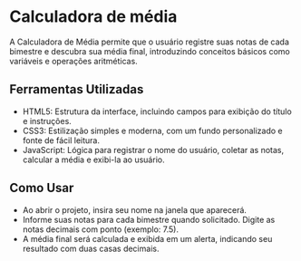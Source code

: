 # Calculadora de média

A Calculadora de Média permite que o usuário registre suas notas de cada bimestre e descubra sua média final, introduzindo conceitos básicos como variáveis e operações aritméticas.

## Ferramentas Utilizadas
- HTML5: Estrutura da interface, incluindo campos para exibição do título e instruções.
- CSS3: Estilização simples e moderna, com um fundo personalizado e fonte de fácil leitura.
- JavaScript: Lógica para registrar o nome do usuário, coletar as notas, calcular a média e exibi-la ao usuário.

## Como Usar
- Ao abrir o projeto, insira seu nome na janela que aparecerá.
- Informe suas notas para cada bimestre quando solicitado. Digite as notas decimais com ponto (exemplo: 7.5).
- A média final será calculada e exibida em um alerta, indicando seu resultado com duas casas decimais.
